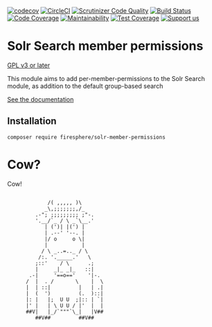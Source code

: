 [![codecov](https://codecov.io/gh/Firesphere/silverstripe-solr-member-permissions/branch/master/graph/badge.svg)](https://codecov.io/gh/Firesphere/silverstripe-solr-member-permissions)
[![CircleCI](https://circleci.com/gh/Firesphere/silverstripe-solr-member-permissions/tree/master.svg?style=svg)](https://circleci.com/gh/Firesphere/silverstripe-solr-member-permissions/tree/master)
[![Scrutinizer Code Quality](https://scrutinizer-ci.com/g/Firesphere/silverstripe-solr-member-permissions/badges/quality-score.png?b=master)](https://scrutinizer-ci.com/g/Firesphere/silverstripe-solr-member-permissions/?branch=master)
[![Build Status](https://scrutinizer-ci.com/g/Firesphere/silverstripe-solr-member-permissions/badges/build.png?b=master)](https://scrutinizer-ci.com/g/Firesphere/silverstripe-solr-member-permissions/build-status/master)
[![Code Coverage](https://scrutinizer-ci.com/g/Firesphere/silverstripe-solr-member-permissions/badges/coverage.png?b=master)](https://scrutinizer-ci.com/g/Firesphere/silverstripe-solr-member-permissions/?branch=master)
[![Maintainability](https://api.codeclimate.com/v1/badges/8213863476ff187d2fb0/maintainability)](https://codeclimate.com/github/Firesphere/silverstripe-solr-member-permissions/maintainability)
[![Test Coverage](https://api.codeclimate.com/v1/badges/8213863476ff187d2fb0/test_coverage)](https://codeclimate.com/github/Firesphere/silverstripe-solr-member-permissions/test_coverage)
[![Support us](https://enjoy.gitstore.app/repositories/badge-Firesphere/silverstripe-solr-search.svg)](https://enjoy.gitstore.app/repositories/Firesphere/silverstripe-solr-search)

# Solr Search member permissions

[GPL v3 or later](LICENSE.md)

This module aims to add per-member-permissions to the Solr Search module, as addition to the default group-based search

[See the documentation](https://firesphere.github.io/solr-docs/11-Submodules/04-Member-based-permissions.html)

## Installation

`composer require firesphere/solr-member-permissions`

# Cow?

Cow!

```

             /( ,,,,, )\
            _\,;;;;;;;,/_
         .-"; ;;;;;;;;; ;"-.
         '.__/`_ / \ _`\__.'
            | (')| |(') |
            | .--' '--. |
            |/ o     o \|
            |           |
           / \ _..=.._ / \
          /:. '._____.'   \
         ;::'    / \      .;
         |     _|_ _|_   ::|
       .-|     '==o=='    '|-.
      /  |  . /       \    |  \
      |  | ::|         |   | .|
      |  (  ')         (.  )::|
      |: |   |;  U U  ;|:: | `|
      |' |   | \ U U / |'  |  |
      ##V|   |_/`"""`\_|   |V##
         ##V##         ##V##
```
